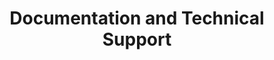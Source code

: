 ---
id: 5
title: 'Documentation and Technical Support'
slug: 'Provide the documentation, technical support to get you started as quickly as possible to integrate the devices in ShellHub.'
---